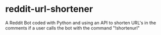 # reddit-url-shortener
A Reddit Bot coded with Python and using an API to shorten URL's in the comments if a user calls the bot with the command "!shortenurl"
